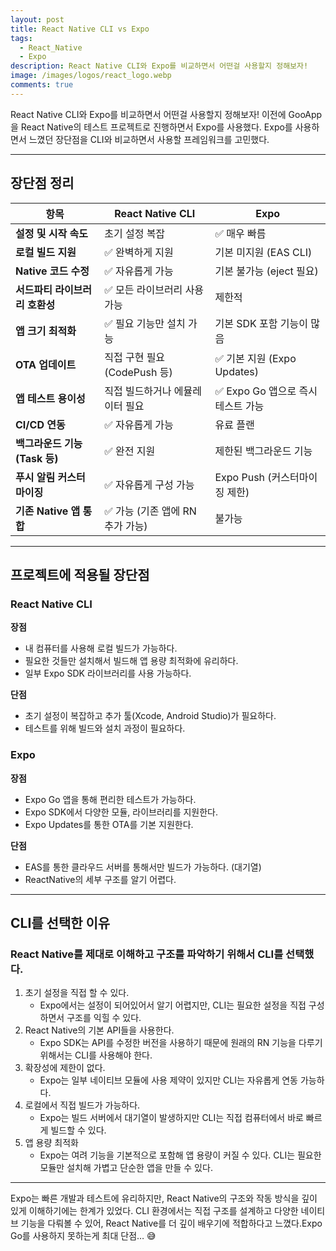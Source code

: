 ```yaml
---
layout: post
title: React Native CLI vs Expo
tags:
  - React_Native
  - Expo
description: React Native CLI와 Expo를 비교하면서 어떤걸 사용할지 정해보자!
image: /images/logos/react_logo.webp
comments: true
---
```


React Native CLI와 Expo를 비교하면서 어떤걸 사용할지 정해보자!
이전에 GooApp을 React Native의 테스트 프로젝트로 진행하면서 Expo를 사용했다.
Expo를 사용하면서 느꼈던 장단점을 CLI와 비교하면서 사용할 프레임워크를 고민했다.

---

## 장단점 정리

|항목|React Native CLI|Expo|
|---|---|---|
|**설정 및 시작 속도**|초기 설정 복잡|✅ 매우 빠름|
|**로컬 빌드 지원**|✅ 완벽하게 지원|기본 미지원 (EAS CLI)|
|**Native 코드 수정**|✅ 자유롭게 가능|기본 불가능 (eject 필요)|
|**서드파티 라이브러리 호환성**|✅ 모든 라이브러리 사용 가능|제한적|
|**앱 크기 최적화**|✅ 필요 기능만 설치 가능|기본 SDK 포함 기능이 많음|
|**OTA 업데이트**|직접 구현 필요 (CodePush 등)|✅ 기본 지원 (Expo Updates)|
|**앱 테스트 용이성**|직접 빌드하거나 에뮬레이터 필요|✅ Expo Go 앱으로 즉시 테스트 가능|
|**CI/CD 연동**|✅ 자유롭게 가능|유료 플랜|
|**백그라운드 기능 (Task 등)**|✅ 완전 지원|제한된 백그라운드 기능|
|**푸시 알림 커스터마이징**|✅ 자유롭게 구성 가능|Expo Push (커스터마이징 제한)|
|**기존 Native 앱 통합**|✅ 가능 (기존 앱에 RN 추가 가능)|불가능|

---

## 프로젝트에 적용될 장단점

### React Native CLI

**장점**
- 내 컴퓨터를 사용해 로컬 빌드가 가능하다.
- 필요한 것들만 설치해서 빌드해 앱 용량 최적화에 유리하다.
- 일부 Expo SDK 라이브러리를 사용 가능하다.

**단점**
- 초기 설정이 복잡하고 추가 툴(Xcode, Android Studio)가 필요하다.
- 테스트를 위해 빌드와 설치 과정이 필요하다.

### Expo

**장점**

- Expo Go 앱을 통해 편리한 테스트가 가능하다.
- Expo SDK에서 다양한 모듈, 라이브러리를 지원한다.
- Expo Updates를 통한 OTA를 기본 지원한다.

**단점**
- EAS를 통한 클라우드 서버를 통해서만 빌드가 가능하다. (대기열)
- ReactNative의 세부 구조를 알기 어렵다.

---

## CLI를 선택한 이유

### React Native를 제대로 이해하고 구조를 파악하기 위해서 CLI를 선택했다.

1. 초기 설정을 직접 할 수 있다.
    - Expo에서는 설정이 되어있어서 알기 어렵지만, CLI는 필요한 설정을 직접 구성하면서 구조를 익힐 수 있다.
2. React Native의 기본 API들을 사용한다.
    - Expo SDK는 API를 수정한 버전을 사용하기 때문에 원래의 RN 기능을 다루기 위해서는 CLI를 사용해야 한다.
3. 확장성에 제한이 없다.
    - Expo는 일부 네이티브 모듈에 사용 제약이 있지만 CLI는 자유롭게 연동 가능하다.
4. 로컬에서 직접 빌드가 가능하다.
    - Expo는 빌드 서버에서 대기열이 발생하지만 CLI는 직접 컴퓨터에서 바로 빠르게 빌드할 수 있다.
5. 앱 용량 최적화
    - Expo는 여려 기능을 기본적으로 포함해 앱 용량이 커질 수 있다. CLI는 필요한 모듈만 설치해 가볍고 단순한 앱을 만들 수 있다.

---

Expo는 빠른 개발과 테스트에 유리하지만, React Native의 구조와 작동 방식을 깊이 있게 이해하기에는 한계가 있었다. CLI 환경에서는 직접 구조를 설계하고 다양한 네이티브 기능을 다뤄볼 수 있어, React Native를 더 깊이 배우기에 적합하다고 느꼈다.Expo Go를 사용하지 못하는게 최대 단점… 😅